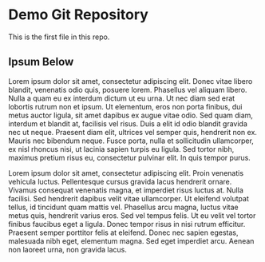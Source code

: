 # Demo Git Repository

This is the first file in this repo.

## Ipsum Below

Lorem ipsum dolor sit amet, consectetur adipiscing elit. Donec vitae libero blandit, venenatis odio quis, posuere lorem. Phasellus vel aliquam libero. Nulla a quam eu ex interdum dictum ut eu urna. Ut nec diam sed erat lobortis rutrum non et ipsum. Ut elementum, eros non porta finibus, dui metus auctor ligula, sit amet dapibus ex augue vitae odio. Sed quam diam, interdum et blandit at, facilisis vel risus. Duis a elit id odio blandit gravida nec ut neque. Praesent diam elit, ultrices vel semper quis, hendrerit non ex. Mauris nec bibendum neque. Fusce porta, nulla et sollicitudin ullamcorper, ex nisl rhoncus nisi, ut lacinia sapien turpis eu ligula. Sed tortor nibh, maximus pretium risus eu, consectetur pulvinar elit. In quis tempor purus.

Lorem ipsum dolor sit amet, consectetur adipiscing elit. Proin venenatis vehicula luctus. Pellentesque cursus gravida lacus hendrerit ornare. Vivamus consequat venenatis magna, et imperdiet risus luctus at. Nulla facilisi. Sed hendrerit dapibus velit vitae ullamcorper. Ut eleifend volutpat tellus, id tincidunt quam mattis vel. Phasellus arcu magna, luctus vitae metus quis, hendrerit varius eros. Sed vel tempus felis. Ut eu velit vel tortor finibus faucibus eget a ligula. Donec tempor risus in nisi rutrum efficitur. Praesent semper porttitor felis at eleifend. Donec nec sapien egestas, malesuada nibh eget, elementum magna. Sed eget imperdiet arcu. Aenean non laoreet urna, non gravida lacus.